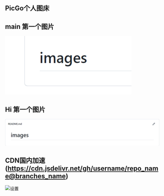 ## PicGo个人图床

## main 第一个图片

![main](https://raw.githubusercontent.com/uiniya/images/main/2022/202202081918165.png)

## Hi 第一个图片

![Hi](https://raw.githubusercontent.com/uiniya/images/Hi/2022/202202081922829.png)



## CDN国内加速(https://cdn.jsdelivr.net/gh/username/repo_name@branches_name)

![设置](https://cdn.jsdelivr.net/gh/uiniya/images@Hi/2022/202202081940685.png)
